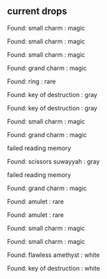 ## current drops

Found: small charm : magic
Found: small charm : magic
Found: small charm : magic
Found: grand charm : magic
Found: ring : rare
Found: key of destruction : gray
Found: key of destruction : gray
Found: small charm : magic
Found: grand charm : magic
failed reading memory
Found: scissors suwayyah : gray
failed reading memory
Found: grand charm : magic
Found: amulet : rare
Found: amulet : rare
Found: small charm : magic
Found: small charm : magic
Found: flawless amethyst : white
Found: key of destruction : white
